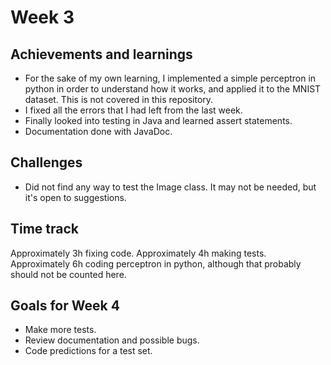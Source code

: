 # Week 3
## Achievements and learnings
- For the sake of my own learning, I implemented a simple perceptron in python in order to understand how it works, and applied it to the MNIST dataset. This is not covered in this repository.
- I fixed all the errors that I had left from the last week.
- Finally looked into testing in Java and learned assert statements.
- Documentation done with JavaDoc.

## Challenges
- Did not find any way to test the Image class. It may not be needed, but it's open to suggestions.

## Time track
Approximately 3h fixing code.
Approximately 4h making tests.
Approximately 6h coding perceptron in python, although that probably should not be counted here.

## Goals for Week 4
- Make more tests.
- Review documentation and possible bugs.
- Code predictions for a test set.
